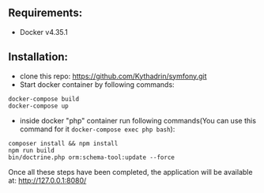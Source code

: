 ## Requirements:
- Docker v4.35.1

## Installation:
- clone this repo: https://github.com/Kythadrin/symfony.git
- Start docker container by following commands:
```
docker-compose build
docker-compose up
```
- inside docker "php" container run following commands(You can use this command for it ```docker-compose exec php bash```):
```
composer install && npm install
npm run build
bin/doctrine.php orm:schema-tool:update --force
```

Once all these steps have been completed, the application will be available at: http://127.0.0.1:8080/